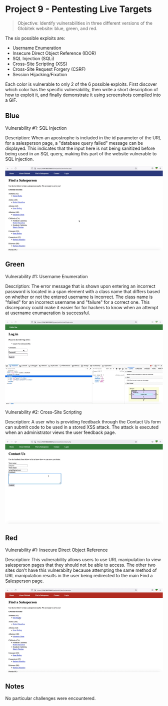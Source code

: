# Project 9 - Pentesting Live Targets

> Objective: Identify vulnerabilities in three different versions of the Globitek website: blue, green, and red.

The six possible exploits are:

* Username Enumeration
* Insecure Direct Object Reference (IDOR)
* SQL Injection (SQLi)
* Cross-Site Scripting (XSS)
* Cross-Site Request Forgery (CSRF)
* Session Hijacking/Fixation

Each color is vulnerable to only 2 of the 6 possible exploits. First discover which color has the specific vulnerability, then write a short description of how to exploit it, and finally demonstrate it using screenshots compiled into a GIF.

## Blue

Vulnerability #1: SQL Injection

Description: When an apostrophe is included in the id parameter of the URL for a salesperson page, a "database query failed" message can be displayed. This indicates that the input here is not being sanitized before being used in an SQL query, making this part of the website vulnerable to SQL injection.

<img src="blue-vuln1.gif">

## Green

Vulnerability #1: Username Enumeration

Description: The error message that is shown upon entering an incorrect password is located in a span element with a class name that differs based on whether or not the entered username is incorrect. The class name is "failed" for an incorrect username and "failure" for a correct one. This discrepancy could make it easier for for hackers to know when an attempt at username enumaeration is successful.

<img src="green-vuln1.gif">

Vulnerability #2: Cross-Site Scripting

Description: A user who is providing feedback through the Contact Us form can submit code to be used in a stored XSS attack. The attack is executed when an administrator views the user feedback page.

<img src="green-vuln2.gif">


## Red

Vulnerability #1: Insecure Direct Object Reference

Description: This vulnerability allows users to use URL manipulation to view salesperson pages that they should not be able to access. The other two sites don't have this vulnerabilty because attempting the same method of URL manipulation results in the user being redirected to the main Find a Salesperson page.

<img src="red-vuln1.gif">


## Notes

No particular challenges were encountered.
